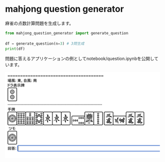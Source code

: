 # mahjong question generator

麻雀の点数計算問題を生成します。

```py
from mahjong_question_generator import generate_question

df = generate_question(n=3) # 3問生成
print(df)
```

問題に答えるアプリケーションの例としてnotebook/question.ipynbを公開しています。

![](./question.png)
